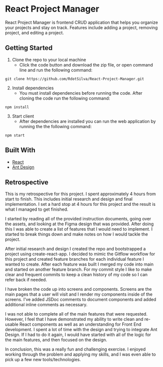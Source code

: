 # React Project Manager

React Project Manager is frontend CRUD application that helps you organize your projects and stay on track. Features include adding a project, removing project, and editing a project.

## Getting Started

1. Clone the repo to your local machine
   - Click the code button and download the zip file, or open command line and run the following command:

```
git clone https://github.com/RdotSilva/React-Project-Manager.git
```

2. Install dependencies
   - You must install dependencies before running the code. After cloning the code run the following command:

```
npm install
```

3. Start client
   - After dependencies are installed you can run the web application by running the the following command:

```
npm start
```

## Built With

- [React](https://reactjs.org/)
- [Ant Design](https://ant.design/)

## Retrospective

This is my retrospective for this project. I spent approximately 4 hours from start to finish. This includes initial research and design and final implementation. I set a hard stop at 4 hours for this project and the result is what I managed to get finished.

I started by reading all of the provided instruction documents, going over the assets, and looking at the Figma design that was provided. After doing this I was able to create a list of features that I would need to implement. I started to break things down and make notes on how
I would tackle the project.

After initial research and design I created the repo and bootstrapped a project using create-react-app. I decided to mimic the Gitflow workflow for this project and created feature branches for each individual feature I wanted to create. After each feature was built I merged my code into main and started on another feature branch. For my commit style I like to make clear and frequent commits to keep a clean history of my code so I can refer back if needed.

I have broken the code up into screens and components. Screens are the main pages that a user will visit and I render my components inside of the screens. I've added JSDoc comments to document components and added additional inline comments as necessary. 

I was not able to complete all of the main features that were requested. However, I feel that I have demonstrated my ability to write clean and re-usable React components as well as an understanding for Front End development. I spent a lot of time with the design and trying to integrate Ant Design. If I had to do it again, I would have started with all of the logic for the main features, and then focused on the design. 

In conclusion, this was a really fun and challenging exercise. I enjoyed working through the problem and applying my skills, and I was even able to pick up a few new tools/technologies. 